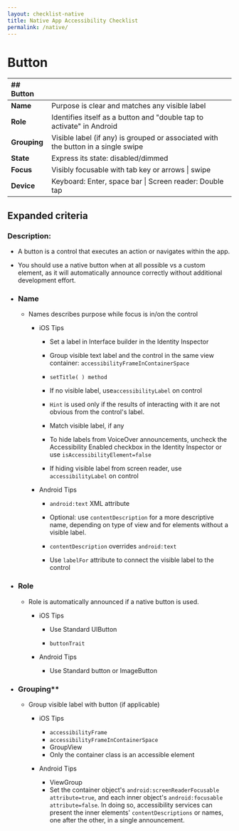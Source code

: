 ```yaml
---
layout: checklist-native
title: Native App Accessibility Checklist
permalink: /native/
---
```

# **Button**

|## **Button** |                                                              |
| :----------- | :----------------------------------------------------------- |
| **Name**     | Purpose is clear and matches any visible label               |
| **Role**     | Identifies itself as a button and "double tap to activate" in Android |
| **Grouping** | Visible label (if any) is grouped or associated with the button in a single swipe |
| **State**    | Express its state:  disabled/dimmed                          |
| **Focus**    | Visibly focusable with tab key or arrows \| swipe            |
| **Device**   | Keyboard: Enter, space bar \| Screen reader: Double tap      |

##   

##                               

## **Expanded criteria**

### **Description:**

* A button is a control that executes an action or navigates within the app.

* You should use a native button when at all possible vs a custom element, as it will automatically announce correctly without additional development effort.


* ### **Name** 

  * Names describes purpose while focus is in/on the control

    * iOS Tips

      * Set a label in Interface builder in the Identity Inspector

      * Group visible text label and the control in the same view container: `accessibilityFrameInContainerSpace`

      * `setTitle( ) method`

      * If no visible label, use`accessibilityLabel` on control

      * `Hint` is used only if the results of interacting with it are not obvious from the control's label.

      * Match visible label, if any

      * To hide labels from VoiceOver announcements, uncheck the Accessibility Enabled checkbox in the Identity Inspector or use `isAccessibilityElement=false`

      * If hiding visible label from screen reader, use `accessibilityLabel` on control        

    * Android Tips

      * `android:text` XML attribute

      * Optional: use `contentDescription` for a more descriptive name, depending on type of view and for elements without a visible label.

      * `contentDescription` overrides `android:text` 

      * Use `labelFor` attribute to connect the visible label to the control

        

* ### **Role**

  * Role is automatically announced if a native button is used.  

    * iOS Tips

      * Use Standard UIButton

      * `buttonTrait`
             

    * Android Tips

      * Use Standard button or ImageButton



* ### Grouping**

  * Group visible label with button (if applicable)

     * iOS Tips
       * `accessibilityFrame`
       * `accessibilityFrameInContainerSpace`
       * GroupView
       * Only the container class is an accessible element
 

     * Android Tips
         * ViewGroup
         * Set the container object's `android:screenReaderFocusable attribute=true`, and each inner object's `android:focusable attribute=false`. In doing so, accessibility services can present the inner elements' `contentDescriptions` or names, one after the other, in a single announcement. 


